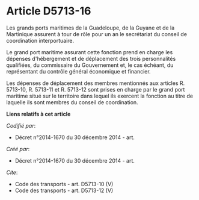 # Article D5713-16

Les grands ports maritimes de la Guadeloupe, de la Guyane et de la Martinique assurent à tour de rôle pour un an le
secrétariat du conseil de coordination interportuaire. 

Le grand port maritime assurant cette fonction prend en charge les dépenses d'hébergement et de déplacement des trois
personnalités qualifiées, du commissaire du Gouvernement et, le cas échéant, du représentant du contrôle général économique
et financier. 

Les dépenses de déplacement des membres mentionnés aux articles R. 5713-10, R. 5713-11 et R. 5713-12 sont prises en charge
par le grand port maritime situé sur le territoire dans lequel ils exercent la fonction au titre de laquelle ils sont membres
du conseil de coordination.

**Liens relatifs à cet article**

_Codifié par_:

  - Décret n°2014-1670 du 30 décembre 2014 - art.

_Créé par_:

  - Décret n°2014-1670 du 30 décembre 2014 - art.

_Cite_:

  - Code des transports - art. D5713-10 (V)
  - Code des transports - art. D5713-12 (V)
